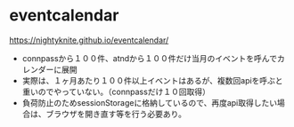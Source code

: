 # eventcalendar
https://nightyknite.github.io/eventcalendar/

* connpassから１００件、atndから１００件だけ当月のイベントを呼んでカレンダーに展開
* 実際は、１ヶ月あたり１００件以上イベントはあるが、複数回apiを呼ぶと重いのでやっていない。（connpassだけ１０回取得）
* 負荷防止のためsessionStorageに格納しているので、再度api取得したい場合は、ブラウザを開き直す等を行う必要あり。
